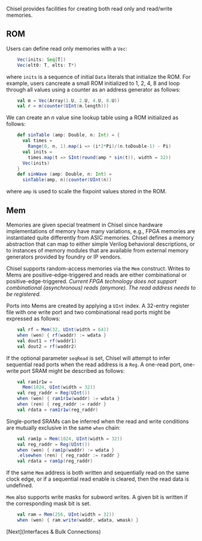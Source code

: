 Chisel provides facilities for creating both read only and read/write memories.  

## ROM

Users can define read only memories with a `Vec`:

``` scala
    Vec(inits: Seq[T])
    Vec(elt0: T, elts: T*)
```

where `inits` is a sequence of initial `Data` literals that initialize the ROM. For example,  users cancreate a small ROM initialized to 1, 2, 4, 8 and loop through all values using a counter as an address generator as follows:

``` scala
    val m = Vec(Array(1.U, 2.U, 4.U, 8.U))
    val r = m(counter(UInt(m.length)))
```

We can create an *n* value sine lookup table using a ROM initialized as follows:

``` scala
    def sinTable (amp: Double, n: Int) = {
      val times = 
        Range(0, n, 1).map(i => (i*2*Pi)/(n.toDouble-1) - Pi)
      val inits = 
        times.map(t => SInt(round(amp * sin(t)), width = 32))
      Vec(inits)
    }
    def sinWave (amp: Double, n: Int) = 
      sinTable(amp, n)(counter(UInt(n))
```

where `amp` is used to scale the fixpoint values stored in the ROM.

## Mem

Memories are given special treatment in Chisel since hardware
implementations of memory have many variations, e.g., FPGA memories
are instantiated quite differently from ASIC memories.  Chisel defines
a memory abstraction that can map to either simple Verilog behavioral
descriptions, or to instances of memory modules that are available
from external memory generators provided by foundry or IP vendors.  

Chisel supports random-access memories via the `Mem` construct.
Writes to Mems are positive-edge-triggered and reads are either
combinational or positive-edge-triggered.
*Current FPGA technology
does not support combinational (asynchronous) reads (anymore). The read address
needs to be registered.*


Ports into Mems are created by applying a `UInt` index.  A 32-entry
register file with one write port and two combinational read ports might be
expressed as follows:

``` scala
    val rf = Mem(32, UInt(width = 64))
    when (wen) { rf(waddr) := wdata }
    val dout1 = rf(waddr1)
    val dout2 = rf(waddr2)
```

If the optional parameter `seqRead` is set, Chisel will attempt to infer
sequential read ports when the read address is a `Reg`.  A one-read port,
one-write port SRAM might be described as follows:

``` scala
    val ram1r1w =
      Mem(1024, UInt(width = 32))
    val reg_raddr = Reg(UInt())
    when (wen) { ram1r1w(waddr) := wdata }
    when (ren) { reg_raddr := raddr }
    val rdata = ram1r1w(reg_raddr)
```

Single-ported SRAMs can be inferred when the read and write conditions are
mutually exclusive in the same `when` chain:

``` scala
    val ram1p = Mem(1024, UInt(width = 32))
    val reg_raddr = Reg(UInt())
    when (wen) { ram1p(waddr) := wdata }
    .elsewhen (ren) { reg_raddr := raddr }
    val rdata = ram1p(reg_raddr)
```

If the same `Mem` address is both written and sequentially read on the same clock
edge, or if a sequential read enable is cleared, then the read data is
undefined.

`Mem` also supports write masks for subword writes.  A given bit is written if
the corresponding mask bit is set.

``` scala
    val ram = Mem(256, UInt(width = 32))
    when (wen) { ram.write(waddr, wdata, wmask) }
```

<!---
For example, an
audio recorder could be defined as follows:

``` scala
  def audioRecorder(n: Int, button: Bool) = { 
    val addr   = counter(UInt(n))
    val ram    = Mem(n)
    ram(addr) := button
    ram(Mux(button(), 0.U, addr))
  } 
```

\noindent
where a counter is used as an address generator into a memory.  
The device records while \verb+button+ is \verb+true+, or plays back when \verb+false+.
--->

[Next](Interfaces \& Bulk Connections)
